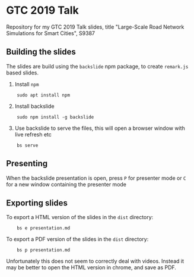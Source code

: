 # GTC 2019 Talk 

Repository for my GTC 2019 Talk slides, title "Large-Scale Road Network Simulations for Smart Cities", S9387


## Building the slides

The slides are build using the `backslide` npm package, to create `remark.js` based slides.


1. Install `npm`

```
    sudo apt install npm
```

2. Install backslide

```
    sudo npm install -g backslide
```

3. Use backslide to serve the files, this will open a browser window with live refresh etc

```
    bs serve
```

## Presenting

When the backslide presentation is open, press `P` for presenter mode or `C` for a new window containing the presenter mode


## Exporting slides

To export a HTML version of the slides in the `dist` directory:

```
    bs e presentation.md
```

To export a PDF version of the slides in the `dist` directory:

```
    bs p presentation.md
```

Unfortunately this does not seem to correctly deal with videos. Instead it may be better to open the HTML version in chrome, and save as PDF.
